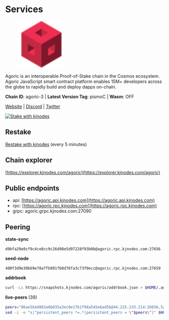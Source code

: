 # Services

<figure><img src="https://raw.githubusercontent.com/kj89/cosmos-images/main/logos/agoric.png" width="150" alt=""><figcaption></figcaption></figure>

Agoric is an interoperable Proof-of-Stake chain in the Cosmos ecosystem.  Agoric JavaScript smart contract platform enables 15M+ developers across the  globe to rapidly build and deploy dapps on-chain.

**Chain ID**: agoric-3 | **Latest Version Tag**: pismoC | **Wasm**: OFF

[Website](https://agoric.com) | [Discord](https://discord.com/invite/qDW8DRes4s) | [Twitter](https://twitter.com/agoric)

[![Stake with kjnodes](https://i.ibb.co/cr44Q8j/button-stake-with-kjnodes.png)](https://restake.app/agoric/agoricvaloper1ku5sm2twlsywdrp4wz3kfwgyrtqtp0lpr3nvk8)

## Restake

[Restake with kjnodes](https://restake.app/agoric/agoricvaloper1ku5sm2twlsywdrp4wz3kfwgyrtqtp0lpr3nvk8) (every 5 minutes)
## Chain explorer
[https://explorer.kjnodes.com/agoric](https://explorer.kjnodes.com/agoric)

## Public endpoints

* api: [https://agoric.api.kjnodes.com](https://agoric.api.kjnodes.com)
* rpc: [https://agoric.rpc.kjnodes.com](https://agoric.rpc.kjnodes.com)
* grpc: agoric.grpc.kjnodes.com:27090

## Peering

**state-sync**

```text
d9bfa29e0cf9c4ce0cc9c26d98e5d97228f93b0b@agoric.rpc.kjnodes.com:27656
```

**seed-node**

```text
400f3d9e30b69e78a7fb891f60d76fa3c73f0ecc@agoric.rpc.kjnodes.com:27659
```

**addrbook**
```bash
curl -Ls https://snapshots.kjnodes.com/agoric/addrbook.json > $HOME/.agoric/config/addrbook.json
```

**live-peers** (39)
```bash
peers="86ae5b4d883a0b035a3ec0e17b1f98a545e6ad5b@44.225.233.214:26656,5a8f6cd6a5348868a08849dc4fb45b6445b094ed@143.198.100.136:26656,48bcde0bccc02079fe07310b939ce814f36dfdd2@18.162.111.170:26656,f8ff12a774770fea36beadb303ccffc86863c6ec@65.109.69.59:14456,190ead3cfb1bd655241418f3ef9ba40bbf2deecd@157.90.130.44:26656,e759de7a872eff293ab1316a0745eb5fdd5614f3@88.217.142.187:26656,96c998f1a59b108a24249da4132fb8f603ae7daf@95.217.118.121:26656,e5970b2440e4083c7d74b51c8991ac9fd0f54dc0@162.55.132.48:15634,37933cb8069e22554e454294d529eddb0fdae145@52.56.185.212:26656,9ed68bef54712b46713ac755ab7a6e7ad30694ef@192.99.44.79:14456,ca4c3b9d0cf78d934a3b972c328db2e4a9a66c42@64.32.40.114:26656,d9bfa29e0cf9c4ce0cc9c26d98e5d97228f93b0b@65.109.88.38:27656,71bd0265037393f31ee9947a8e32fa494e51b637@135.181.218.98:26656,f769805423416d3bec0d683b3796f98a984ed51d@65.108.15.174:26656,ebc272824924ea1a27ea3183dd0b9ba713494f83@195.3.220.135:27106,0464c8dded70d01f5ab50a8d6047a6b27ddf2ccd@84.244.95.232:26656,2aedd7163a8ee725507e461b13fb90c091ee1c42@128.0.51.32:26656,47c35c8137ad2098e0b2a79077fea93a530034d8@185.144.83.130:26656,bb257b3a0829910477a3845430b6b1f7eb2b4235@34.146.189.78:26656,0861af66b3f637db967120d690758ee08222794c@75.119.148.118:36656,f095bb53006ebddcbbf29c8df70dddcba6419e36@142.93.145.13:26656,0837c0dac0bb15e79e64207bb0fa5a9a6fa42ad4@178.62.116.62:26656,a38a30c1dd31f63be2befd40b82964b215c3c288@165.22.251.28:26656,63bd6649f80362ce513027d99ef32c826fdbd259@45.9.62.136:26656,711f6f36a6ec3924b6d721de6adce604092e59f2@116.202.226.169:26656,80e8d307c7b1e7027645a0054ba3e08addfa83b2@88.99.217.85:26656,9e673680df593d841b0e09c49f87409654d84ae9@95.217.202.49:37656,00dc1964683a005274c39d3f347e83a5651dd923@65.21.127.159:26656,6b0538dbee953a1c50c28312907fe497625a93d0@46.166.143.91:26656,956620729def7c20682fbc4f748a9ba7586f6015@93.115.25.106:44656,aede0d57cd77051cf1270675fa770c22e8074501@64.32.40.134:26656,0f642db2770d4dd3e0d030b2f14f1365e40f3b38@82.100.58.101:26657,b9d406eac866d0019d2f9f9547016a8c7a7cc0ec@165.22.81.37:26656,e70955351f601ea5be9a9bf41032949a777f31b3@207.244.255.229:10003,d03a9974f14ae380fdb7caf46ec71ce5278f0356@34.72.231.9:26656,d56af8cb0716909f9b804e7dec8c1d34ae4eed16@65.108.142.81:26676,03c7d68a1433dde6db1acbbdf98712609843cc8f@161.97.187.189:36656,3f307f0ad680e24755f8b5c546d0c18ff2dbf90e@65.108.128.247:26656,23fd78b96fc7f17b47fc4a0d442b0ec53faebd88@157.90.91.20:12656"
sed -i -e "s|^persistent_peers *=.*|persistent_peers = \"$peers\"|" $HOME/.agoric/config/config.toml
```
